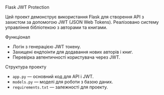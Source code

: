 Flask JWT Protection

Цей проект демонструє використання Flask для створення API з захистом за допомогою JWT (JSON Web Tokens). Реалізовано систему управління бібліотекою з авторами та книгами.

Функціонал
- Логін з генерацією JWT токену.
- Захищені ендпоінти для додавання нових авторів і книг.
- Перевірка автентичності користувача через JWT.

Структура проекту
- `app.py` — основний код для API і JWT.
- `models.py` — моделі для роботи з базою даних.
- `requirements.txt` — залежності для проекту.
